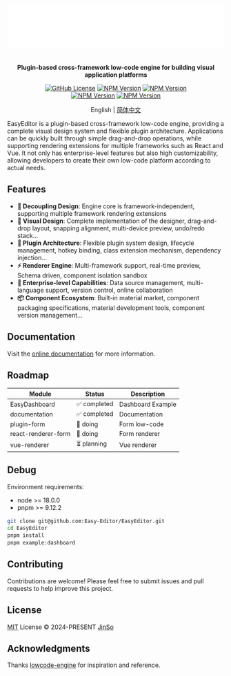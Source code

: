 <div align="center">

<img src=".github/assets/banner-dark.svg" height="100" alt="logo" />

<br />
<br />

<b>Plugin-based cross-framework low-code engine for building visual application platforms</b>

[![GitHub License](https://img.shields.io/github/license/Easy-Editor/EasyEditor)](./LICENSE)
[![NPM Version](https://img.shields.io/npm/v/%40easy-editor%2Fcore?label=%40easy-editor%2Fcore&color=%230a7cbd)](https://www.npmjs.com/package/@easy-editor/core)
[![NPM Version](https://img.shields.io/npm/v/%40easy-editor%2Freact-renderer?label=%40easy-editor%2Freact-renderer&color=%230a7cbd)](https://www.npmjs.com/package/@easy-editor/react-renderer)
<br/>
[![NPM Version](https://img.shields.io/npm/v/%40easy-editor%2Fplugin-dashboard?label=%40easy-editor%2Fplugin-dashboard&color=%230a7cbd)](https://www.npmjs.com/package/@easy-editor/plugin-dashboard)
[![NPM Version](https://img.shields.io/npm/v/%40easy-editor%2Freact-renderer-dashboard?label=%40easy-editor%2Freact-renderer-dashboard&color=%230a7cbd)](https://www.npmjs.com/package/@easy-editor/react-renderer-dashboard)

English | [简体中文](./README-zh_CN.md)

</div>

EasyEditor is a plugin-based cross-framework low-code engine, providing a complete visual design system and flexible plugin architecture. Applications can be quickly built through simple drag-and-drop operations, while supporting rendering extensions for multiple frameworks such as React and Vue. It not only has enterprise-level features but also high customizability, allowing developers to create their own low-code platform according to actual needs.

## Features

- **🔌 Decoupling Design**: Engine core is framework-independent, supporting multiple framework rendering extensions
- **🎨 Visual Design**: Complete implementation of the designer, drag-and-drop layout, snapping alignment, multi-device preview, undo/redo stack...
- **🧩 Plugin Architecture**: Flexible plugin system design, lifecycle management, hotkey binding, class extension mechanism, dependency injection...
- **⚡ Renderer Engine**: Multi-framework support, real-time preview, Schema driven, component isolation sandbox
- **🏢 Enterprise-level Capabilities**: Data source management, multi-language support, version control, online collaboration
- **📦 Component Ecosystem**: Built-in material market, component packaging specifications, material development tools, component version management...

## Documentation

Visit the [online documentation](https://easyeditor.dev/) for more information.

## Roadmap

| Module | Status | Description |
| --- | --- | --- |
| EasyDashboard | ✅ completed | Dashboard Example |
| documentation | ✅ completed | Documentation |
| plugin-form | 🚧 doing | Form low-code |
| react-renderer-form | 🚧 doing | Form renderer |
| vue-renderer | ⏳ planning | Vue renderer |

## Debug

Environment requirements:
- node >= 18.0.0
- pnpm >= 9.12.2

```bash
git clone git@github.com:Easy-Editor/EasyEditor.git
cd EasyEditor
pnpm install
pnpm example:dashboard
```

## Contributing

Contributions are welcome! Please feel free to submit issues and pull requests to help improve this project.

## License

[MIT](./LICENSE) License &copy; 2024-PRESENT [JinSo](https://github.com/JinSooo)

## Acknowledgments

Thanks [lowcode-engine](https://github.com/alibaba/lowcode-engine) for inspiration and reference.
